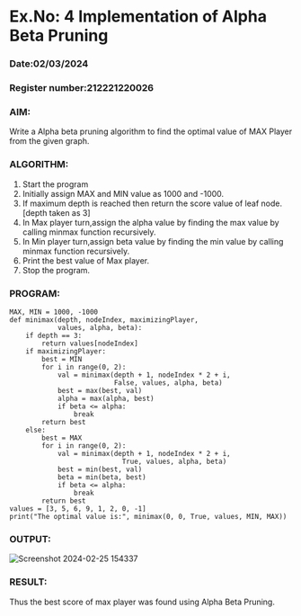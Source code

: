 # Ex.No: 4   Implementation of Alpha Beta Pruning 
### Date:02/03/2024                                                                            
### Register number:212221220026 
### AIM: 
Write a Alpha beta pruning algorithm to find the optimal value of MAX Player from the given graph.
### ALGORITHM:
1. Start the program
2. Initially  assign MAX and MIN value as 1000 and -1000.
3.  If maximum depth is reached then return the score value of leaf node. [depth taken as 3]
4.  In Max player turn,assign the alpha value by finding the max value by calling minmax function recursively.
5.  In Min player turn,assign beta value by finding the min value by calling minmax function recursively.
6.  Print the best value of Max player.
7.  Stop the program. 

### PROGRAM:
```
MAX, MIN = 1000, -1000
def minimax(depth, nodeIndex, maximizingPlayer,
            values, alpha, beta):
    if depth == 3:
        return values[nodeIndex]
    if maximizingPlayer:
        best = MIN
        for i in range(0, 2):
            val = minimax(depth + 1, nodeIndex * 2 + i,
                          False, values, alpha, beta)
            best = max(best, val)
            alpha = max(alpha, best)
            if beta <= alpha:
                break
        return best
    else:
        best = MAX
        for i in range(0, 2):
            val = minimax(depth + 1, nodeIndex * 2 + i,
                            True, values, alpha, beta)
            best = min(best, val)
            beta = min(beta, best)
            if beta <= alpha:
                break
        return best
values = [3, 5, 6, 9, 1, 2, 0, -1] 
print("The optimal value is:", minimax(0, 0, True, values, MIN, MAX))
```

### OUTPUT:

![Screenshot 2024-02-25 154337](https://github.com/KATHIR1611/AI_Lab_2023-24/assets/128135186/ded4cbdb-b8d2-44e2-b045-86bfe72f73bc)



### RESULT:
Thus the best score of max player was found using Alpha Beta Pruning.
